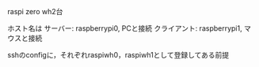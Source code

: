 raspi zero wh2台

ホスト名は
サーバー: raspberrypi0, PCと接続
クライアント: raspberrypi1, マウスと接続

sshのconfigに，それぞれraspiwh0，raspiwh1として登録してある前提
